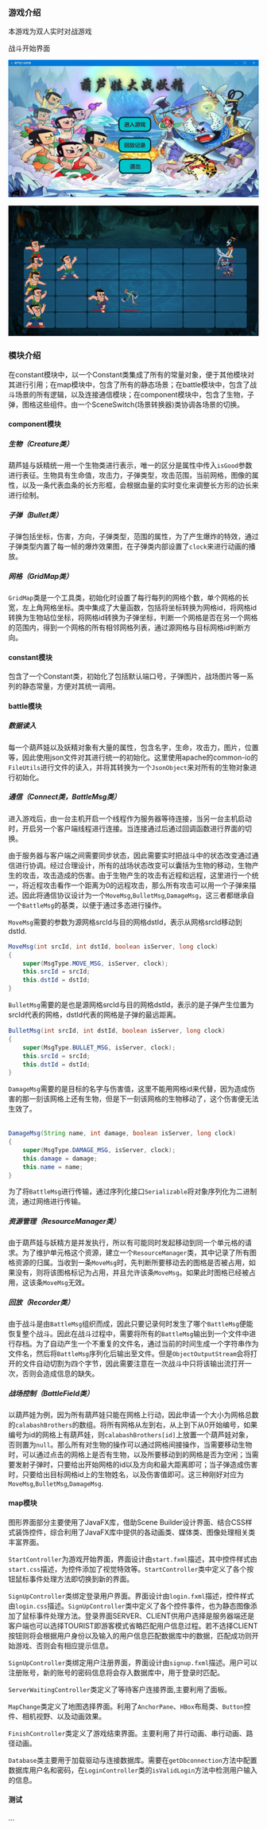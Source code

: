 ### 游戏介绍

本游戏为双人实时对战游戏

战斗开始界面

![开始界面](https://github.com/nwod-edispu/img_storage/blob/master/gourd_war/start.jpg)



![battle1](https://github.com/nwod-edispu/img_storage/blob/master/gourd_war/battlegif1.gif)



### 模块介绍

在constant模块中，以一个Constant类集成了所有的常量对象，便于其他模块对其进行引用；在map模块中，包含了所有的静态场景；在battle模块中，包含了战斗场景的所有逻辑，以及连接通信模块；在component模块中，包含了生物，子弹，图格这些组件。由一个SceneSwitch(场景转换器)类协调各场景的切换。

#### component模块

##### 生物（Creature类）

葫芦娃与妖精统一用一个生物类进行表示，唯一的区分是属性中传入`isGood`参数进行表征。生物具有生命值，攻击力，子弹类型，攻击范围，当前网格，图像的属性，以及一条代表血条的长方形框，会根据血量的实时变化来调整长方形的边长来进行绘制。

##### 子弹（Bullet类）

子弹包括坐标，伤害，方向，子弹类型，范围的属性，为了产生爆炸的特效，通过子弹类型内置了每一帧的爆炸效果图，在子弹类内部设置了`clock`来进行动画的播放。

##### 网格（GridMap类）

`GridMap`类是一个工具类，初始化时设置了每行每列的网格个数，单个网格的长宽，左上角网格坐标。类中集成了大量函数，包括将坐标转换为网格id，将网格id转换为生物站位坐标，将网格id转换为子弹坐标，判断一个网格是否在另一个网格的范围内，得到一个网格的所有相邻网格列表，通过源网格与目标网格id判断方向。

#### constant模块

包含了一个Constant类，初始化了包括默认端口号，子弹图片，战场图片等一系列的静态常量，方便对其统一调用。

#### battle模块

##### 数据读入

每一个葫芦娃以及妖精对象有大量的属性，包含名字，生命，攻击力，图片，位置等，因此使用json文件对其进行统一的初始化。这里使用apache的common-io的`FileUtils`进行文件的读入，并将其转换为一个`JsonObject`来对所有的生物对象进行初始化。

##### 通信（Connect类，BattleMsg类）

进入游戏后，由一台主机开启一个线程作为服务器等待连接，当另一台主机启动时，开启另一个客户端线程进行连接。当连接通过后通过回调函数进行界面的切换。

由于服务器与客户端之间需要同步状态，因此需要实时把战斗中的状态改变通过通信进行协调。经过合理设计，所有的战场状态改变可以囊括为生物的移动，生物产生的攻击，攻击造成的伤害。由于生物产生的攻击有近程和远程，这里进行一个统一，将近程攻击看作一个距离为0的远程攻击，那么所有攻击可以用一个子弹来描述。因此将通信协议设计为一个`MoveMsg`,`BulletMsg`,`DamageMsg`，这三者都继承自一个`BattleMsg`的基类，以便于通过多态进行操作。

`MoveMsg`需要的参数为源网格srcId与目的网格dstId，表示从网格srcId移动到dstId.

```java
MoveMsg(int srcId, int dstId, boolean isServer, long clock)
{
	super(MsgType.MOVE_MSG, isServer, clock);
	this.srcId = srcId;
	this.dstId = dstId;
}
```

`BulletMsg`需要的是也是源网格srcId与目的网格dstId，表示的是子弹产生位置为srcId代表的网格，dstId代表的网格是子弹的最远距离。

```java
BulletMsg(int srcId, int dstId, boolean isServer, long clock)
{
    super(MsgType.BULLET_MSG, isServer, clock);
    this.srcId = srcId;
    this.dstId = dstId;
}
```

`DamageMsg`需要的是目标的名字与伤害值，这里不能用网格id来代替，因为造成伤害的那一刻该网格上还有生物，但是下一刻该网格的生物移动了，这个伤害便无法生效了。

```java

DamageMsg(String name, int damage, boolean isServer, long clock)
{
    super(MsgType.DAMAGE_MSG, isServer, clock);
    this.damage = damage;
    this.name = name;
}
```

为了将`BattleMsg`进行传输，通过序列化接口`Serializable`将对象序列化为二进制流，通过网络进行传输。

##### 资源管理（ResourceManager类）

由于葫芦娃与妖精方是并发执行，所以有可能同时发起移动到同一个单元格的请求。为了维护单元格这个资源，建立一个`ResourceManager`类，其中记录了所有图格资源的归属。当收到一条`MoveMsg`时，先判断所要移动去的图格是否被占用，如果没有，则将该图格标记为占用，并且允许该条`MoveMsg`。如果此时图格已经被占用，这该条`MoveMsg`无效。

##### 回放（Recorder类）

由于战斗是由`BattleMsg`组织而成，因此只要记录何时发生了哪个`BattleMsg`便能恢复整个战斗。因此在战斗过程中，需要将所有的`BattleMsg`输出到一个文件中进行存档。为了自动产生一个不重复的文件名，通过当前的时间生成一个字符串作为文件名，然后将`BattleMsg`序列化后输出至文件。但是`ObjectOutputStream`会将打开的文件自动切割为四个字节，因此需要注意在一次战斗中只将该输出流打开一次，否则会造成信息的缺失。

##### 战场控制（BattleField类）

以葫芦娃为例，因为所有葫芦娃只能在网格上行动，因此申请一个大小为网格总数的`calabashBrothers`的数组。将所有网格从左到右，从上到下从0开始编号，如果编号为id的网格上有葫芦娃，则`calabashBrothers[id]`上放置一个葫芦娃对象，否则置为`null`。那么所有对生物的操作可以通过网格间接操作，当需要移动生物时，可以通过点击的网格上是否有生物，以及所要移动到的网格是否为空闲；当需要发射子弹时，只要给出开始网格的id以及方向和最大距离即可；当子弹造成伤害时，只要给出目标网格id上的生物姓名，以及伤害值即可。这三种刚好对应为`MoveMsg`,`BulletMsg`,`DamageMsg`.

#### map模块

图形界面部分主要使用了JavaFX库，借助Scene Builder设计界面、结合CSS样式装饰控件，综合利用了JavaFX库中提供的各动画类、媒体类、图像处理相关类丰富界面。

`StartController`为游戏开始界面，界面设计由`start.fxml`描述，其中控件样式由`start.css`描述，为控件添加了视觉特效等。`StartController`类中定义了各个按钮鼠标事件处理方法即切换到新的界面。

`SignUpController`类绑定登录用户界面。界面设计由`login.fxml`描述，控件样式由`login.css`描述。`SignUpController`类中定义了各个控件事件，也为静态图像添加了鼠标事件处理方法。登录界面SERVER、CLIENT供用户选择是服务器端还是客户端也可以选择TOURIST即游客模式省略匹配用户信息过程。若不选择CLIENT按钮则将会根据用户身份以及输入的用户信息匹配数据库中的数据，匹配成功则开始游戏、否则会有相应提示信息。

`SignUpController`类绑定用户注册界面，界面设计由`signup.fxml`描述。用户可以注册账号，新的账号的密码信息将会存入数据库中，用于登录时匹配。

`ServerWaitingController`类定义了等待客户连接界面,主要利用了面板。

`MapChange`类定义了地图选择界面。利用了`AnchorPane`、`HBox`布局类、`Button`控件、相机视野、以及动画效果。

`FinishController`类定义了游戏结束界面。主要利用了并行动画、串行动画、路径动画。

`Database`类主要用于加载驱动与连接数据库。需要在`getDbconnection`方法中配置数据库用户名和密码，在`LoginController`类的`isValidLogin`方法中检测用户输入的信息。

#### 测试



...



